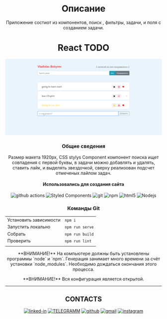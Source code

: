 <h1  align="center">Описание </h1> 
 <p align="center">Приложение состиот из компонентов, поиск , фильтры, задачи, и поля с созданием задачи.</p>

<h1  align="center">React TODO</h1>

<div align="center">
  
![Lax 2.0 Gif](https://github.com/VladislavBobyrev/React/blob/main/animation.gif)
  
</div>
<h3  align="center">Общие сведения</h3> 
<p align="center">
Рaзмер макета 1920px, CSS  stylys Component компонент поиска ищет совпадения с первой буквы, в задачи можно добавлять и удалять, ставить лайк, и выделять звездочкой, сверху реализован подсчет отмеченых лайлом задач.
<h4 align="center">Использовались для создания сайта </h4>
 
<!-- - c использованием  canvas -->
</p>

<div align="center">
<!--   <img alt="Webpack" src="https://img.shields.io/badge/-Webpack-8DD6F9?style=flat-square&logo=webpack&logoColor=white" />    -->
  <img alt="github actions" src="https://img.shields.io/badge/-Github_Actions-2088FF?style=flat-square&logo=github-actions&logoColor=white" />
  <img alt="Styled Components" src="https://img.shields.io/badge/-Styled_Components-db7092?style=flat-square&logo=styled-components&logoColor=white" />
  <img alt="git" src="https://img.shields.io/badge/-Git-F05032?style=flat-square&logo=git&logoColor=white" />
  <img alt="npm" src="https://img.shields.io/badge/-NPM-CB3837?style=flat-square&logo=npm&logoColor=white" />
  <img alt="html5" src="https://img.shields.io/badge/-HTML5-E34F26?style=flat-square&logo=html5&logoColor=white" />
  <img alt="Nodejs" src="https://img.shields.io/badge/-Nodejs-43853d?style=flat-square&logo=Node.js&logoColor=white" />

</div>

<h3  align="center"> Команды Git</h3> 


|                        |                     |
|------------------------|:--------------------|
| Установить зависимости | `npm i`             |
| Запустить локально     | `npm run serve`     |
| Собрать                | `npm run build`     |
| Проверить              | `npm run lint`      |
|                        |                     |
  
  <p align="center">
**ВНИМАНИЕ!** На компьютере должны быть установлены программы `node` и `npm`.
Генерация  занимает много времени за счёт
установки `node_modules`. Необходимо дождаться окончания этого процесса.

  <p align="center">**ВНИМАНИЕ!** Вся конфигурация является открытой. </p>
</p>

------------

<h2 align='center' > CONTACTS </h2>
<!-- <div align='center' ><img alt="Sass" src="https://tgram.ru/wiki/stickers/img/ResistanceDog/gif/21.gif" /></div> -->
<div align='center'> 

[![linked-in](https://img.shields.io/badge/Linked_In-0077B5?style=for-the-badge&logo=LinkedIn&logoColor=white)](https://www.linkedin.com/in/tapajyoti-bose-429a601a0/)
[![TELEGRAMM](https://img.shields.io/badge/telegramm-4285F4?style=for-the-badge&logo=read-the-docs&logoColor=white)](https://t.me/VladislavBobyrev)
[![github](https://img.shields.io/badge/GitHub-000000?style=for-the-badge&logo=GitHub&logoColor=white)](https://github.com/VladislavBobyrev)
[![gmail](https://img.shields.io/badge/Gmail-D14836?style=for-the-badge&logo=Gmail&logoColor=white)](https://mail.ru/bobyrev.vladislav@mail.ru)
[![instagram](https://img.shields.io/badge/Instagram-E4405F?style=for-the-badge&logo=instagram&logoColor=white)](https://www.instagram.com/vladislav_bobyrev_/)
 </div>




